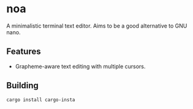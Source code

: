 # noa

A minimalistic terminal text editor. Aims to be a good alternative to GNU nano.

## Features

- Grapheme-aware text editing with multiple cursors.

## Building

```
cargo install cargo-insta
```
